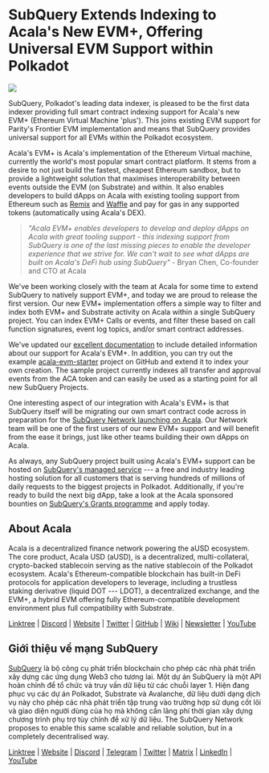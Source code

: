 # SubQuery Extends Indexing to Acala's New EVM+, Offering Universal EVM Support within Polkadot

![](https://miro.medium.com/max/1400/0*PwFyFY9tEb8VPIv7)

SubQuery, Polkadot's leading data indexer, is pleased to be the first data indexer providing full smart contract indexing support for Acala's new EVM+ (Ethereum Virtual Machine 'plus'). This joins existing EVM support for Parity's Frontier EVM implementation and means that SubQuery provides universal support for all EVMs within the Polkadot ecosystem.

Acala's EVM+ is Acala's implementation of the Ethereum Virtual machine, currently the world's most popular smart contract platform. It stems from a desire to not just build the fastest, cheapest Ethereum sandbox, but to provide a lightweight solution that maximises interoperability between events outside the EVM (on Substrate) and within. It also enables developers to build dApps on Acala with existing tooling support from Ethereum such as [Remix](https://remix.ethereum.org/) and [Waffle](https://getwaffle.io/) and pay for gas in any supported tokens (automatically using Acala's DEX).

> _"Acala EVM+ enables developers to develop and deploy dApps on Acala with great tooling support - this indexing support from SubQuery is one of the last missing pieces to enable the developer experience that we strive for. We can't wait to see what dApps are built on Acala's DeFi hub using SubQuery"_ - Bryan Chen, Co-founder and CTO at Acala

We've been working closely with the team at Acala for some time to extend SubQuery to natively support EVM+, and today we are proud to release the first version. Our new EVM+ implementation offers a simple way to filter and index both EVM+ and Substrate activity on Acala within a single SubQuery project. You can index EVM+ Calls or events, and filter these based on call function signatures, event log topics, and/or smart contract addresses.

We've updated our [excellent documentation](https://university.subquery.network/build/substrate-evm.html) to include detailed information about our support for Acala's EVM+. In addition, you can try out the example [acala-evm-starter](https://github.com/subquery/acala-evm-starter) project on GitHub and extend it to index your own creation. The sample project currently indexes all transfer and approval events from the ACA token and can easily be used as a starting point for all new SubQuery Projects.

One interesting aspect of our integration with Acala's EVM+ is that SubQuery itself will be migrating our own smart contract code across in preparation for the [SubQuery Network launching on Acala](https://blog.subquery.network/blogs/20211125-subquery-network-acala.html). Our Network team will be one of the first users of our new EVM+ support and will benefit from the ease it brings, just like other teams building their own dApps on Acala.

As always, any SubQuery project built using Acala's EVM+ support can be hosted on [SubQuery's managed service](https://subquery.network/managedservices) --- a free and industry leading hosting solution for all customers that is serving hundreds of millions of daily requests to the biggest projects in Polkadot. Additionally, if you're ready to build the next big dApp, take a look at the Acala sponsored bounties on [SubQuery's Grants programme](https://subquery.network/grants) and apply today.

## About Acala

Acala is a decentralized finance network powering the aUSD ecosystem. The core product, Acala USD (aUSD), is a decentralized, multi-collateral, crypto-backed stablecoin serving as the native stablecoin of the Polkadot ecosystem. Acala's Ethereum-compatible blockchain has built-in DeFi protocols for application developers to leverage, including a trustless staking derivative (liquid DOT --- LDOT), a decentralized exchange, and the EVM+, a hybrid EVM offering fully Ethereum-compatible development environment plus full compatibility with Substrate.

[Linktree](https://linktr.ee/acalanetwork) | [Discord](https://discord.gg/vdbFVCH) | [Website](https://acala.network/) | [Twitter](https://twitter.com/AcalaNetwork) | [GitHub](https://github.com/AcalaNetwork/Acala) | [Wiki](https://github.com/AcalaNetwork/Acala/wiki) | [Newsletter](https://share.hsforms.com/1X9RxkXk-R62I0VNbATaDXw4h8qc) | [YouTube](http://youtube.com/c/acalanetwork)

## Giới thiệu về mạng SubQuery

[SubQuery](https://subquery.network) là bộ công cụ phát triển blockchain cho phép các nhà phát triển xây dựng các ứng dụng Web3 cho tương lai. Một dự án SubQuery là một API hoàn chỉnh để tổ chức và truy vấn dữ liệu từ các chuỗi layer 1. Hiện đang phục vụ các dự án Polkadot, Substrate và Avalanche, dữ liệu dưới dạng dịch vụ này cho phép các nhà phát triển tập trung vào trường hợp sử dụng cốt lõi và giao diện người dùng của họ mà không cần lãng phí thời gian xây dựng chương trình phụ trợ tùy chỉnh để xử lý dữ liệu. The SubQuery Network proposes to enable this same scalable and reliable solution, but in a completely decentralised way.

​​​​[Linktree](https://linktr.ee/subquerynetwork) | [Website](https://subquery.network/) | [Discord](https://discord.com/invite/78zg8aBSMG) | [Telegram](https://t.me/subquerynetwork) | [Twitter](https://twitter.com/subquerynetwork) | [Matrix](https://matrix.to/#/#subquery:matrix.org) | [LinkedIn](https://www.linkedin.com/company/subquery) | [YouTube](https://www.youtube.com/channel/UCi1a6NUUjegcLHDFLr7CqLw)
